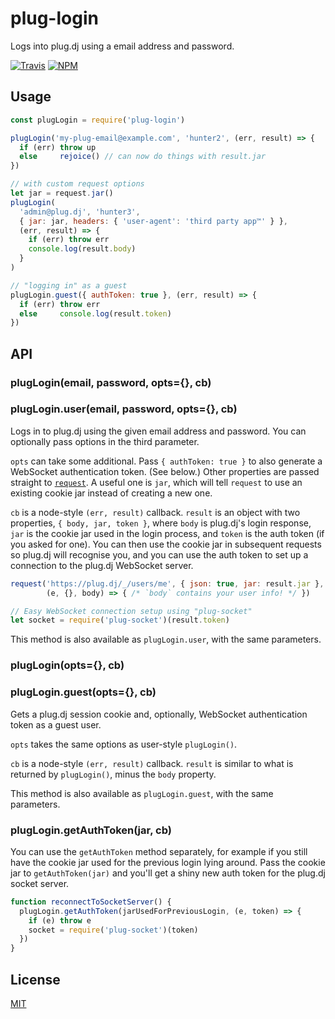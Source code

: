 plug-login
==========

Logs into plug.dj using a email address and password.

[![Travis](https://img.shields.io/travis/goto-bus-stop/plug-login.svg?style=flat-square)](https://travis-ci.org/goto-bus-stop/plug-login) [![NPM](https://img.shields.io/npm/v/plug-login.svg?style=flat-square)](https://npmjs.com/package/plug-login)

## Usage

```javascript
const plugLogin = require('plug-login')

plugLogin('my-plug-email@example.com', 'hunter2', (err, result) => {
  if (err) throw up
  else     rejoice() // can now do things with result.jar
})

// with custom request options
let jar = request.jar()
plugLogin(
  'admin@plug.dj', 'hunter3',
  { jar: jar, headers: { 'user-agent': 'third party app™' } },
  (err, result) => {
    if (err) throw err
    console.log(result.body)
  }
)

// "logging in" as a guest
plugLogin.guest({ authToken: true }, (err, result) => {
  if (err) throw err
  else     console.log(result.token)
})
```

## API

### plugLogin(email, password, opts={}, cb)
### plugLogin.user(email, password, opts={}, cb)

Logs in to plug.dj using the given email address and password. You can
optionally pass options in the third parameter.

`opts` can take some additional. Pass `{ authToken: true }` to also generate a
WebSocket authentication token. (See below.) Other properties are passed
straight to [`request`](https://github.com/request/request). A useful one is
`jar`, which will tell `request` to use an existing cookie jar instead of
creating a new one.

`cb` is a node-style `(err, result)` callback. `result` is an object with two
properties, `{ body, jar, token }`, where `body` is plug.dj's login response,
`jar` is the cookie jar used in the login process, and `token` is the auth token
(if you asked for one). You can then use the cookie jar in subsequent requests
so plug.dj will recognise you, and you can use the auth token to set up a
connection to the plug.dj WebSocket server.

```javascript
request('https://plug.dj/_/users/me', { json: true, jar: result.jar },
        (e, {}, body) => { /* `body` contains your user info! */ })

// Easy WebSocket connection setup using "plug-socket"
let socket = require('plug-socket')(result.token)
```

This method is also available as `plugLogin.user`, with the same
parameters.

### plugLogin(opts={}, cb)
### plugLogin.guest(opts={}, cb)

Gets a plug.dj session cookie and, optionally, WebSocket authentication token
as a guest user.

`opts` takes the same options as user-style `plugLogin()`.

`cb` is a node-style `(err, result)` callback. `result` is similar to what is
returned by `plugLogin()`, minus the `body` property.

This method is also available as `plugLogin.guest`, with the same
parameters.

### plugLogin.getAuthToken(jar, cb)

You can use the `getAuthToken` method separately, for example if you still have
the cookie jar used for the previous login lying around. Pass the cookie jar to
`getAuthToken(jar)` and you'll get a shiny new auth token for the plug.dj socket
server.

```javascript
function reconnectToSocketServer() {
  plugLogin.getAuthToken(jarUsedForPreviousLogin, (e, token) => {
    if (e) throw e
    socket = require('plug-socket')(token)
  })
}
```

## License

[MIT](./LICENSE)

